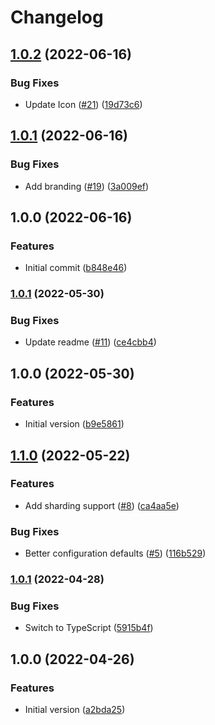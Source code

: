 # Changelog

## [1.0.2](https://github.com/cloudquery/setup-cloudquery/compare/v1.0.1...v1.0.2) (2022-06-16)


### Bug Fixes

* Update Icon ([#21](https://github.com/cloudquery/setup-cloudquery/issues/21)) ([19d73c6](https://github.com/cloudquery/setup-cloudquery/commit/19d73c65f76f23ba4248f614117aed2aa7407fee))

## [1.0.1](https://github.com/cloudquery/setup-cloudquery/compare/v1.0.0...v1.0.1) (2022-06-16)


### Bug Fixes

* Add branding ([#19](https://github.com/cloudquery/setup-cloudquery/issues/19)) ([3a009ef](https://github.com/cloudquery/setup-cloudquery/commit/3a009efdfd29feb20e286aa0b991f92750de768b))

## 1.0.0 (2022-06-16)


### Features

* Initial commit ([b848e46](https://github.com/cloudquery/setup-cloudquery/commit/b848e465c186221aad147f96af66adaffc019a9e))

### [1.0.1](https://github.com/cloudquery/setup-cloudquery/compare/v1.0.0...v1.0.1) (2022-05-30)


### Bug Fixes

* Update readme ([#11](https://github.com/cloudquery/setup-cloudquery/issues/11)) ([ce4cbb4](https://github.com/cloudquery/setup-cloudquery/commit/ce4cbb4e3df0188c41e46c814473d84fed4bf5b7))

## 1.0.0 (2022-05-30)


### Features

* Initial version ([b9e5861](https://github.com/cloudquery/setup-cloudquery/commit/b9e586164d5c76597af00b5f246759ef21b76274))

## [1.1.0](https://github.com/cloudquery/setup-cloudquery/compare/v1.0.1...v1.1.0) (2022-05-22)


### Features

* Add sharding support ([#8](https://github.com/cloudquery/setup-cloudquery/issues/8)) ([ca4aa5e](https://github.com/cloudquery/setup-cloudquery/commit/ca4aa5e1e3ffa9156afad4975ed062ac030d5273))


### Bug Fixes

* Better configuration defaults ([#5](https://github.com/cloudquery/setup-cloudquery/issues/5)) ([116b529](https://github.com/cloudquery/setup-cloudquery/commit/116b529af553244b91b8448c1ea0ab12e9235be4))

### [1.0.1](https://github.com/cloudquery/setup-cloudquery/compare/v1.0.0...v1.0.1) (2022-04-28)


### Bug Fixes

* Switch to TypeScript ([5915b4f](https://github.com/cloudquery/setup-cloudquery/commit/5915b4f8b2706d27d96f13fe43f9399b1a732400))

## 1.0.0 (2022-04-26)


### Features

* Initial version ([a2bda25](https://github.com/cloudquery/setup-cloudquery/commit/a2bda25701c1c3b57bc3d00c5017c0384617715d))
